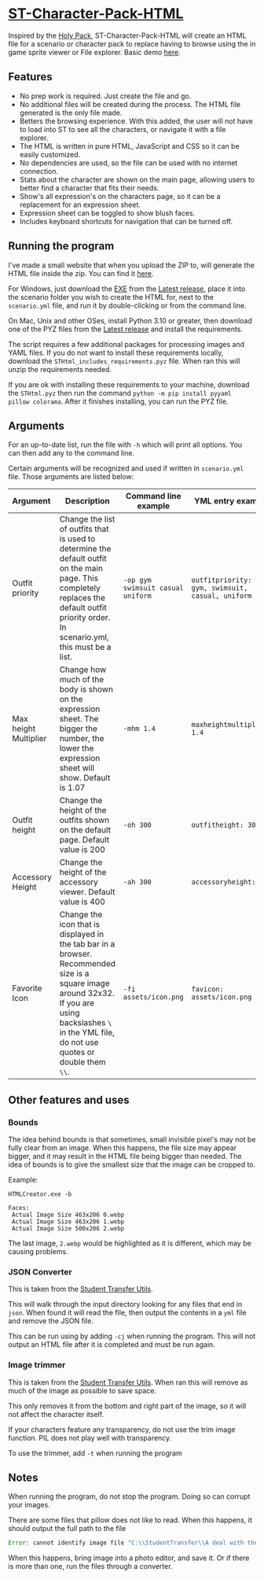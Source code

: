 # [ST-Character-Pack-HTML](https://github.com/coreman14/ST-Character-Pack-HTML)

Inspired by the [Holy Pack](https://www.tfgames.site/phpbb3/viewtopic.php?f=72&t=15688), ST-Character-Pack-HTML will create an HTML file for a scenario or character pack to replace having to browse using the in game sprite viewer or File explorer. Basic demo [here](https://coreman14.github.io/ST-Character-Pack-HTML/).

## Features

-   No prep work is required. Just create the file and go.
-   No additional files will be created during the process. The HTML file generated is the only file made.
-   Betters the browsing experience. With this added, the user will not have to load into ST to see all the characters, or navigate it with a file explorer.
-   The HTML is written in pure HTML, JavaScript and CSS so it can be easily customized.
-   No dependencies are used, so the file can be used with no internet connection.
-   Stats about the character are shown on the main page, allowing users to better find a character that fits their needs.
-   Show's all expression's on the characters page, so it can be a replacement for an expression sheet.
-   Expression sheet can be toggled to show blush faces.
-   Includes keyboard shortcuts for navigation that can be turned off.

## Running the program

I've made a small website that when you upload the ZIP to, will generate the HTML file inside the zip. You can find it [here](https://html.coreman14.com/).

For Windows, just download the [EXE](https://github.com/coreman14/ST-Character-Pack-HTML/releases/latest/download/HTMLCreator.exe) from the [Latest release](https://github.com/coreman14/ST-Character-Pack-HTML/releases/latest), place it into the scenario folder you wish to create the HTML for, next to the `scenario.yml` file, and run it by double-clicking or from the command line.

On Mac, Unix and other OSes, install Python 3.10 or greater, then download one of the PYZ files from the [Latest release](https://github.com/coreman14/ST-Character-Pack-HTML/releases/latest) and install the requirements.

The script requires a few additional packages for processing images and YAML files. If you do not want to install these requirements locally, download the `STHtml_includes_requirements.pyz` file. When ran this will unzip the requirements needed.

If you are ok with installing these requirements to your machine, download the `STHtml.pyz` then run the command `python -m pip install pyyaml pillow colorama`. After it finishes installing, you can run the PYZ file.

## Arguments

For an up-to-date list, run the file with `-h` which will print all options. You can then add any to the command line.

Certain arguments will be recognized and used if written in `scenario.yml` file.
Those arguments are listed below:

| Argument              | Description                                                                                                                                                                                              | Command line example              | YML entry example                                    |
| :-------------------- | -------------------------------------------------------------------------------------------------------------------------------------------------------------------------------------------------------- | --------------------------------- | ---------------------------------------------------- |
| Outfit priority       | Change the list of outfits that is used to determine the default outfit on the main page. This completely replaces the default outfit priority order. In scenario.yml, this must be a list.              | `-op gym swimsuit casual uniform` | `outfitpriority: [ gym, swimsuit, casual, uniform ]` |
| Max height Multiplier | Change how much of the body is shown on the expression sheet. The bigger the number, the lower the expression sheet will show. Default is 1.07                                                           | `-mhm 1.4`                        | `maxheightmultiplier: 1.4`                           |
| Outfit height         | Change the height of the outfits shown on the default page. Default value is 200                                                                                                                         | `-oh 300`                         | `outfitheight: 300`                                  |
| Accessory Height      | Change the height of the accessory viewer. Default value is 400                                                                                                                                          | `-ah 300`                         | `accessoryheight: 300`                               |
| Favorite Icon         | Change the icon that is displayed in the tab bar in a browser. Recommended size is a square image around 32x32. If you are using backslashes `\` in the YML file, do not use quotes or double them `\\`. | `-fi assets/icon.png`             | `favicon: assets/icon.png`                           |

## Other features and uses

### Bounds

The idea behind bounds is that sometimes, small invisible pixel's may not be fully clear from an image. When this happens, the file size may appear bigger, and it may result in the HTML file being bigger than needed. The idea of bounds is to give the smallest size that the image can be cropped to.

Example:

```properties
HTMLCreator.exe -b

Faces:
 Actual Image Size 463x206 0.webp
 Actual Image Size 463x206 1.webp
 Actual Image Size 500x206 2.webp
```

The last image, `2.webp` would be highlighted as it is different, which may be causing problems.

### JSON Converter

This is taken from the [Student Transfer Utils](https://utils.student-transfer.com).

This will walk through the input directory looking for any files that end in `json`. When found it will read the file, then output the contents in a `yml` file and remove the JSON file.

This can be run using by adding `-cj` when running the program. This will not output an HTML file after it is completed and must be run again.

### Image trimmer

This is taken from the [Student Transfer Utils](https://utils.student-transfer.com). When ran this will remove as much of the image as possible to save space.

This only removes it from the bottom and right part of the image, so it will not affect the character itself.

If your characters feature any transparency, do not use the trim image function. PIL does not play well with transparency.

To use the trimmer, add `-t` when running the program

## Notes

When running the program, do not stop the program. Doing so can corrupt your images.

There are some files that pillow does not like to read. When this happens, it should output the full path to the file

```js
Error: cannot identify image file "C:\\StudentTransfer\\A deal with the devil\\characters\\corneliasaya\\a\\faces\\face\\0.png". Please convert the file to png or webp.
```

When this happens, bring image into a photo editor, and save it. Or if there is more than one, run the files through a converter.
